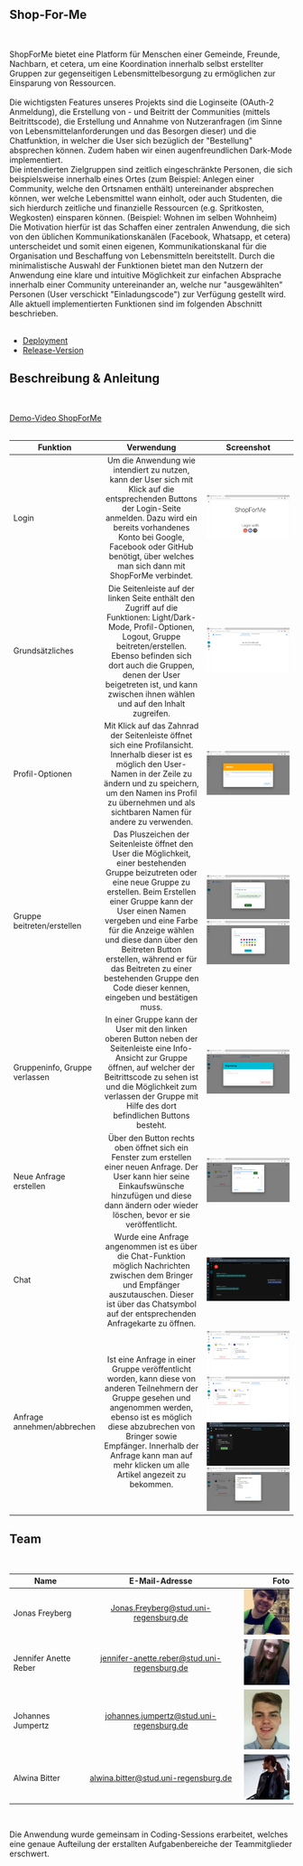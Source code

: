 
## Shop-For-Me
<br>
  
ShopForMe bietet eine Platform für Menschen einer Gemeinde, Freunde, Nachbarn, et cetera, um eine Koordination  innerhalb selbst erstellter Gruppen zur gegenseitigen Lebensmittelbesorgung zu ermöglichen zur Einsparung von Ressourcen.  
<br>
Die wichtigsten Features unseres Projekts sind die Loginseite (OAuth-2 Anmeldung), die Erstellung von - und Beitritt der Communities (mittels Beitrittscode), die Erstellung und Annahme von Nutzeranfragen (im Sinne von Lebensmittelanforderungen und das Besorgen dieser) und die Chatfunktion, in welcher die User sich bezüglich der "Bestellung" absprechen können. Zudem haben wir einen augenfreundlichen Dark-Mode implementiert.  
Die intendierten Zielgruppen sind zeitlich eingeschränkte Personen, die sich beispielsweise innerhalb eines Ortes (zum Beispiel: Anlegen einer Community, welche den Ortsnamen enthält) untereinander absprechen können, wer welche Lebensmittel wann einholt, oder auch Studenten, die sich hierdurch zeitliche und finanzielle Ressourcen (e.g. Spritkosten, Wegkosten) einsparen können. (Beispiel: Wohnen im selben Wohnheim)  
Die Motivation hierfür ist das Schaffen einer zentralen Anwendung, die sich von den üblichen Kommunikationskanälen (Facebook, Whatsapp, et cetera) unterscheidet und somit einen eigenen,  Kommunikationskanal für die Organisation und Beschaffung von Lebensmitteln bereitstellt. Durch die minimalistische Auswahl der Funktionen bietet man den Nutzern der Anwendung eine klare und intuitive Möglichkeit zur einfachen Absprache innerhalb einer Community untereinander an, welche nur "ausgewählten" Personen (User verschickt "Einladungscode") zur Verfügung gestellt wird.  
Alle aktuell implementierten Funktionen sind im folgenden Abschnitt beschrieben.  
<br>
- [Deployment](https://shopforme.software-engineering.education/)  
- [Release-Version](https://github.com/MME-Aufgaben-im-Sommer-2022/mme-ss22-team-02/releases/tag/FinalRelease)  

## Beschreibung & Anleitung
<br>
  
[Demo-Video ShopForMe](https://github.com/MME-Aufgaben-im-Sommer-2022/mme-ss22-team-02/blob/master/.docs/videos/shopForMeVideo.mp4)  
<br>
  
| Funktion        | Verwendung           | Screenshot  |
| ------------- |:-------------:| :-----:|
| Login     | Um die Anwendung wie intendiert zu nutzen, kann der User sich mit Klick auf die entsprechenden Buttons der Login-Seite anmelden. Dazu wird ein bereits vorhandenes Konto bei Google, Facebook oder GitHub benötigt, über welches man sich dann mit ShopForMe verbindet.    | ![](https://github.com/MME-Aufgaben-im-Sommer-2022/mme-ss22-team-02/blob/master/.docs/images/appScreenshots/login.png) |
| Grundsätzliches      | Die Seitenleiste auf der linken Seite enthält den Zugriff auf die Funktionen: Light/Dark-Mode, Profil-Optionen, Logout, Gruppe beitreten/erstellen. Ebenso befinden sich dort auch die Gruppen, denen der User beigetreten ist, und kann zwischen ihnen wählen und auf den Inhalt zugreifen.     | ![](https://github.com/MME-Aufgaben-im-Sommer-2022/mme-ss22-team-02/blob/master/.docs/images/appScreenshots/sidebar.png)   |
| Profil-Optionen | Mit Klick auf das Zahnrad der Seitenleiste öffnet sich eine Profilansicht. Innerhalb dieser ist es möglich den User-Namen in der Zeile zu ändern und zu speichern, um den Namen ins Profil zu übernehmen und als sichtbaren Namen für andere zu verwenden.       | ![](https://github.com/MME-Aufgaben-im-Sommer-2022/mme-ss22-team-02/blob/master/.docs/images/appScreenshots/profile.png)    |
| Gruppe beitreten/erstellen      | Das Pluszeichen der Seitenleiste öffnet den User die Möglichkeit, einer bestehenden Gruppe beizutreten oder eine neue Gruppe zu erstellen. Beim Erstellen einer Gruppe kann der User einen Namen vergeben und eine Farbe für die Anzeige wählen und diese dann über den Beitreten Button erstellen, während er für das Beitreten zu einer bestehenden Gruppe den Code dieser kennen, eingeben und bestätigen muss.         | ![](https://github.com/MME-Aufgaben-im-Sommer-2022/mme-ss22-team-02/blob/master/.docs/images/appScreenshots/joinGroup.png) ![](https://github.com/MME-Aufgaben-im-Sommer-2022/mme-ss22-team-02/blob/master/.docs/images/appScreenshots/newGroup.png)  |
| Gruppeninfo, Gruppe verlassen      | In einer Gruppe kann der User mit den linken oberen Button neben der Seitenleiste eine Info-Ansicht zur Gruppe öffnen, auf welcher der Beitrittscode zu sehen ist und die Möglichkeit zum verlassen der Gruppe mit Hilfe des dort befindlichen Buttons besteht.      | ![](https://github.com/MME-Aufgaben-im-Sommer-2022/mme-ss22-team-02/blob/master/.docs/images/appScreenshots/group.png)   |
| Neue Anfrage erstellen      | Über den Button rechts oben öffnet sich ein Fenster zum erstellen einer neuen Anfrage. Der User kann hier seine Einkaufswünsche hinzufügen und diese dann ändern oder wieder löschen, bevor er sie veröffentlicht.      | ![](https://github.com/MME-Aufgaben-im-Sommer-2022/mme-ss22-team-02/blob/master/.docs/images/appScreenshots/newRequest.png)   |
| Chat      | Wurde eine Anfrage angenommen ist es über die Chat-Funktion möglich Nachrichten zwischen dem Bringer und Empfänger auszutauschen. Dieser ist über das Chatsymbol auf der entsprechenden Anfragekarte zu öffnen.      | ![](https://github.com/MME-Aufgaben-im-Sommer-2022/mme-ss22-team-02/blob/master/.docs/images/appScreenshots/chat.png)   |
| Anfrage annehmen/abbrechen      | Ist eine Anfrage in einer Gruppe veröffentlicht worden, kann diese von anderen Teilnehmern der Gruppe gesehen und angenommen werden, ebenso ist es möglich diese abzubrechen von Bringer sowie Empfänger. Innerhalb der Anfrage kann man auf mehr klicken um alle Artikel angezeit zu bekommen.      | ![](https://github.com/MME-Aufgaben-im-Sommer-2022/mme-ss22-team-02/blob/master/.docs/images/appScreenshots/openRequest.png) ![](https://github.com/MME-Aufgaben-im-Sommer-2022/mme-ss22-team-02/blob/master/.docs/images/appScreenshots/myRequest.png) ![](https://github.com/MME-Aufgaben-im-Sommer-2022/mme-ss22-team-02/blob/master/.docs/images/appScreenshots/myRequest2.png) ![](https://github.com/MME-Aufgaben-im-Sommer-2022/mme-ss22-team-02/blob/master/.docs/images/appScreenshots/allArticles.png)  |

## Team
<br>
  
| Name        | E-Mail-Adresse           | Foto  |
| ------------- |:-------------:| -----:|
| Jonas Freyberg     | Jonas.Freyberg@stud.uni-regensburg.de | ![](https://github.com/MME-Aufgaben-im-Sommer-2022/mme-ss22-team-02/blob/master/.docs/images/jonas.jpg) |
| Jennifer Anette Reber      | jennifer-anette.reber@stud.uni-regensburg.de      | ![](https://github.com/MME-Aufgaben-im-Sommer-2022/mme-ss22-team-02/blob/master/.docs/images/jenny.jpg) |
| Johannes Jumpertz | johannes.jumpertz@stud.uni-regensburg.de      | ![](https://github.com/MME-Aufgaben-im-Sommer-2022/mme-ss22-team-02/blob/master/.docs/images/johannes.png)    |
| Alwina Bitter | alwina.bitter@stud.uni-regensburg.de      |  ![](https://github.com/MME-Aufgaben-im-Sommer-2022/mme-ss22-team-02/blob/master/.docs/images/alia.jpg)|
<br>
  
Die Anwendung wurde gemeinsam in Coding-Sessions erarbeitet, welches eine genaue Aufteilung der erstallten Aufgabenbereiche der Teammitglieder erschwert.
